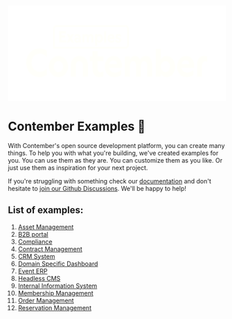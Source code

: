<div align="center">
	<a href="https://www.contember.com/" target="_blank">
			<picture>
				<source media="(prefers-color-scheme: dark)" srcset=".github/assets/logo_l.svg">
				<img height="220" alt="Contember Interface logo (dark or light)" src=".github/assets/logo_d.svg">
		</picture>
	</a>
</div>

# Contember Examples 🚀

With Contember's open source development platform, you can create many things. To help you with what you're building, we've created examples for you. You can use them as they are. You can customize them as you like. Or just use them as inspiration for your next project.

If you're struggling with something check our [documentation](https://docs.contember.com) and don't hesitate to [join our Github Discussions](https://github.com/orgs/contember/discussions/categories/support). We'll be happy to help!

## List of examples:

1. [Asset Management](/asset-management)
1. [B2B portal](/b2b-portal)
1. [Compliance](/compliance)
1. [Contract Management](/contract-management)
1. [CRM System](/crm-system)
1. [Domain Specific Dashboard](/domain-specific-dashboard)
1. [Event ERP](/event-erp)
1. [Headless CMS](/headless-cms)
1. [Internal Information System](/internal-information-system)
1. [Membership Management](/membership-management)
1. [Order Management](/order-management)
1. [Reservation Management](/reservation-management)
